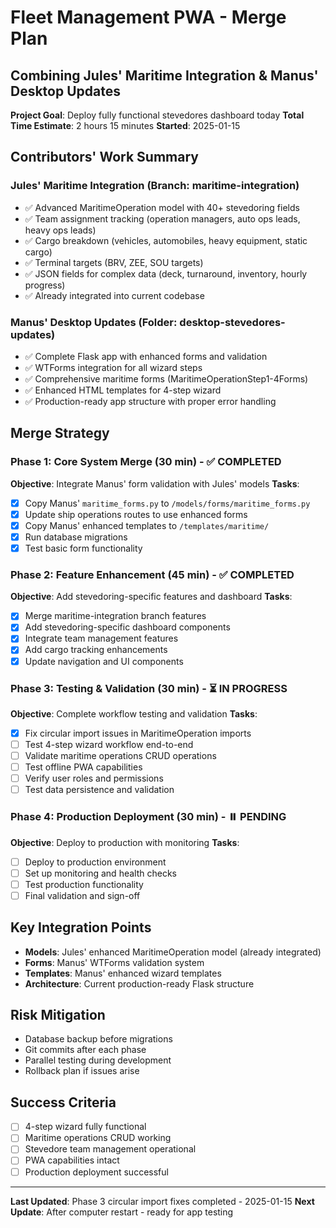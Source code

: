 # Fleet Management PWA - Merge Plan
## Combining Jules' Maritime Integration & Manus' Desktop Updates

**Project Goal**: Deploy fully functional stevedores dashboard today
**Total Time Estimate**: 2 hours 15 minutes
**Started**: 2025-01-15

## Contributors' Work Summary

### Jules' Maritime Integration (Branch: maritime-integration)
- ✅ Advanced MaritimeOperation model with 40+ stevedoring fields
- ✅ Team assignment tracking (operation managers, auto ops leads, heavy ops leads)
- ✅ Cargo breakdown (vehicles, automobiles, heavy equipment, static cargo)
- ✅ Terminal targets (BRV, ZEE, SOU targets)
- ✅ JSON fields for complex data (deck, turnaround, inventory, hourly progress)
- ✅ Already integrated into current codebase

### Manus' Desktop Updates (Folder: desktop-stevedores-updates)
- ✅ Complete Flask app with enhanced forms and validation
- ✅ WTForms integration for all wizard steps
- ✅ Comprehensive maritime forms (MaritimeOperationStep1-4Forms)
- ✅ Enhanced HTML templates for 4-step wizard
- ✅ Production-ready app structure with proper error handling

## Merge Strategy

### Phase 1: Core System Merge (30 min) - ✅ COMPLETED
**Objective**: Integrate Manus' form validation with Jules' models
**Tasks**:
- [x] Copy Manus' `maritime_forms.py` to `/models/forms/maritime_forms.py`
- [x] Update ship operations routes to use enhanced forms
- [x] Copy Manus' enhanced templates to `/templates/maritime/`
- [x] Run database migrations
- [x] Test basic form functionality

### Phase 2: Feature Enhancement (45 min) - ✅ COMPLETED
**Objective**: Add stevedoring-specific features and dashboard
**Tasks**:
- [x] Merge maritime-integration branch features
- [x] Add stevedoring-specific dashboard components
- [x] Integrate team management features
- [x] Add cargo tracking enhancements
- [x] Update navigation and UI components

### Phase 3: Testing & Validation (30 min) - ⏳ IN PROGRESS
**Objective**: Complete workflow testing and validation
**Tasks**:
- [x] Fix circular import issues in MaritimeOperation imports
- [ ] Test 4-step wizard workflow end-to-end
- [ ] Validate maritime operations CRUD operations
- [ ] Test offline PWA capabilities
- [ ] Verify user roles and permissions
- [ ] Test data persistence and validation

### Phase 4: Production Deployment (30 min) - ⏸️ PENDING
**Objective**: Deploy to production with monitoring
**Tasks**:
- [ ] Deploy to production environment
- [ ] Set up monitoring and health checks
- [ ] Test production functionality
- [ ] Final validation and sign-off

## Key Integration Points
- **Models**: Jules' enhanced MaritimeOperation model (already integrated)
- **Forms**: Manus' WTForms validation system
- **Templates**: Manus' enhanced wizard templates
- **Architecture**: Current production-ready Flask structure

## Risk Mitigation
- Database backup before migrations
- Git commits after each phase
- Parallel testing during development
- Rollback plan if issues arise

## Success Criteria
- [ ] 4-step wizard fully functional
- [ ] Maritime operations CRUD working
- [ ] Stevedore team management operational
- [ ] PWA capabilities intact
- [ ] Production deployment successful

---
**Last Updated**: Phase 3 circular import fixes completed - 2025-01-15
**Next Update**: After computer restart - ready for app testing